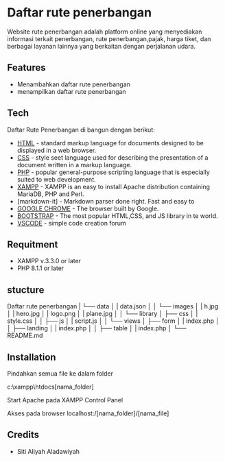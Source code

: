 # Daftar rute penerbangan
Website rute penerbangan adalah platform online yang menyediakan informasi terkait penerbangan, rute penerbangan,pajak, harga tiket, dan berbagai layanan lainnya yang berkaitan dengan perjalanan udara.

## Features

- Menambahkan daftar rute penerbangan
- menampilkan daftar rute penerbangan


## Tech

Daftar Rute Penerbangan di bangun dengan berikut:
- [HTML](https://developer.mozilla.org/en-US/docs/Web/HTML) - standard markup language for documents designed to be displayed in a web browser.
- [CSS](https://developer.mozilla.org/en-US/docs/Learn/CSS/) - style seet language used for describing the presentation of a document written in a markup language.
- [PHP](https://www.php.net/) - popular general-purpose scripting language that is especially suited to web development.
- [XAMPP](https://www.apachefriends.org./index.html) - XAMPP is an easy to install Apache distribution containing MariaDB, PHP and Perl.
- [markdown-it] - Markdown parser done right. Fast and easy to 
- [GOOGLE CHROME](https://www.google.com/intl/id_id/chrome/) - The browser built by Google.
- [BOOTSTRAP](https://getbootstrap.com/) - The most popular HTML,CSS, and JS library in te world.
- [VSCODE](https://code.visualstudio.com/) - simple code creation forum


## Requitment

* XAMPP v.3.3.0 or later
* PHP 8.1.1 or later


## stucture

Daftar rute penerbangan
|  └──  data
│       | data.json
│
│  └── images
│       | h.jpg
│       | hero.jpg
│       | logo.png
│       | plane.jpg
│
│  └── library
│       ├── css
│       | style.css
│
│       ├── js
│       | script.js
│
│   └──  views
│       ├── form
│       | index.php
│
│       ├── landing
│       | index.php
│
│       ├── table
│       | index.php
│    └── README.md


## Installation

Pindahkan semua file ke dalam folder

  c:\xampp\htdocs\[nama_folder]
 
 Start Apache pada XAMPP Control Panel
 
 Akses pada browser 
   localhost:/[nama_folder]/[nama_file]

## Credits

* Siti Aliyah Aladawiyah
